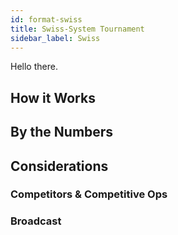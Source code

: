 ```yaml
---
id: format-swiss
title: Swiss-System Tournament
sidebar_label: Swiss
---
```


Hello there.

## How it Works

## By the Numbers

## Considerations

### Competitors & Competitive Ops

### Broadcast
